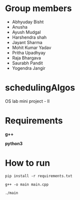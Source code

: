 # Group members
* Abhyuday Bisht
* Anusha
* Ayush Mudgal
* Harshendra shah
* Jayant Sharma
* Mohit Kumar Yadav
* Pritha Upadhyay
* Raja Bhargava
* Saurabh Pandit
* Yogendra Jangir

# schedulingAlgos
OS lab mini project - II

# Requirements
**g++**

**python3**

# How to run
`pip install -r requirements.txt`

`g++ -o main main.cpp`

`./main`
